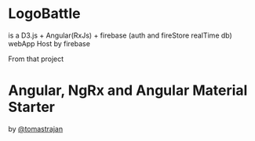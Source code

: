 # LogoBattle 
is a D3.js + Angular(RxJs) + firebase (auth and fireStore realTime db) webApp Host by firebase


From that project 

# Angular, NgRx and Angular Material Starter 
by [@tomastrajan](https://twitter.com/tomastrajan)

